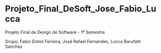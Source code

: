 # Projeto_Final_DeSoft_Jose_Fabio_Lucca
Projeto Final de Design de Software - 1º Semestre

Grupo:
  Fabio Dotoli Ferreira,
  José Rafael Fernandes,
  Lucca Barufatti Sanches
